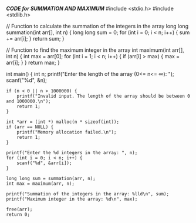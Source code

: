 ***CODE for SUMMATION AND MAXIMUM***
#include <stdio.h>
#include <stdlib.h>

// Function to calculate the summation of the integers in the array
long long summation(int arr[], int n) {
    long long sum = 0;
    for (int i = 0; i < n; i++) {
        sum += arr[i];
    }
    return sum;
}

// Function to find the maximum integer in the array
int maximum(int arr[], int n) {
    int max = arr[0];
    for (int i = 1; i < n; i++) {
        if (arr[i] > max) {
            max = arr[i];
        }
    }
    return max;
}

int main() {
    int n;
    printf("Enter the length of the array (0<= n<= ∞): ");
    scanf("%d", &n);

    if (n < 0 || n > 1000000) {
        printf("Invalid input. The length of the array should be between 0 and 1000000.\n");
        return 1;
    }

    int *arr = (int *) malloc(n * sizeof(int));
    if (arr == NULL) {
        printf("Memory allocation failed.\n");
        return 1;
    }

    printf("Enter the %d integers in the array: ", n);
    for (int i = 0; i < n; i++) {
        scanf("%d", &arr[i]);
    }

    long long sum = summation(arr, n);
    int max = maximum(arr, n);

    printf("Summation of the integers in the array: %lld\n", sum);
    printf("Maximum integer in the array: %d\n", max);

    free(arr);
    return 0;
